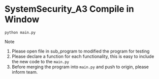 # SystemSecurity_A3 Compile in Window
```
python main.py
```

>[!NOTE]
>1. Please open file in sub_program to modified the program for testing
>2. Please declare a function for each functionality, this is easy to include the new code to the `main.py`
>3. Before merging the program into `main.py` and push to origin, please inform team.